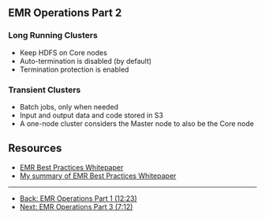 ## EMR Operations Part 2

### Long Running Clusters

* Keep HDFS on Core nodes
* Auto-termination is disabled (by default)
* Termination protection is enabled

### Transient Clusters

* Batch jobs, only when needed
* Input and output data and code stored in S3
* A one-node cluster considers the Master node to also be the Core node

## Resources
* [EMR Best Practices Whitepaper](https://d0.awsstatic.com/whitepapers/aws-amazon-emr-best-practices.pdf) 
* [My summary of EMR Best Practices Whitepaper](../Additional_Reading/EMR_Best_Practices.md)

---

* [Back: EMR Operations Part 1 (12:23)](EMR_Operations_Part_1.md)
* [Next: EMR Operations Part 3 (7:12)](EMR_Operations_Part_3.md)
